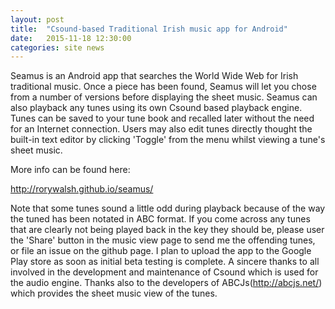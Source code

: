 ```yaml
---
layout: post
title:  "Csound-based Traditional Irish music app for Android"
date:   2015-11-18 12:30:00
categories: site news 
---
```


Seamus is an Android app that searches the World Wide Web for Irish traditional music. Once a piece has been found, Seamus will let you chose from a number of versions before displaying the sheet music. Seamus can also playback any tunes using its own Csound based playback engine. Tunes can be saved to your tune book and recalled later without the need for an Internet connection. Users may also edit tunes directly thought the built-in text editor by clicking 'Toggle' from the menu whilst viewing a tune's sheet music.

More info can be found here:

http://rorywalsh.github.io/seamus/

Note that some tunes sound a little odd during playback because of the way the tuned has been notated in ABC format. If you come across any tunes that are clearly not being played back in the key they should be, please user the 'Share' button in the music view page to send me the offending tunes, or file an issue on the github page. I plan to upload the app to the Google Play store as soon as initial beta testing is complete. A sincere thanks to all involved in the development and maintenance of Csound which is used for the audio engine. Thanks also to the developers of ABCJs(http://abcjs.net/) which provides the sheet music view of the tunes. 